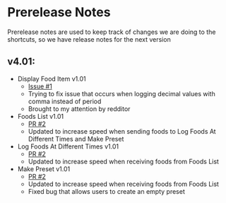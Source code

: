 # Prerelease Notes
Prerelease notes are used to keep track of changes we are doing to the shortcuts, so we have release notes for the next version

## v4.01:
- Display Food Item v1.01
	- [Issue #1](https://github.com/iffy-pi/apple-shortcuts/issues/1)
	- Trying to fix issue that occurs when logging 	decimal values with comma instead of period
	- Brought to my attention by redditor
- Foods List v1.01
	- [PR #2](https://github.com/iffy-pi/apple-shortcuts/pull/2)
	- Updated to increase speed when sending foods to Log Foods At Different Times and Make Preset
- Log Foods At Different Times v1.01
	- [PR #2](https://github.com/iffy-pi/apple-shortcuts/pull/2)
	- Updated to increase speed when receiving foods from Foods List
- Make Preset v1.01
	- [PR #2](https://github.com/iffy-pi/apple-shortcuts/pull/2)
	- Updated to increase speed when receiving foods from Foods List
	- Fixed bug that allows users to create an empty preset